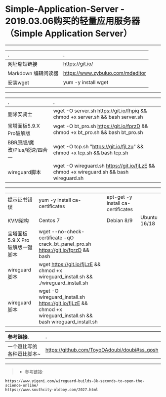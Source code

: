 # Simple-Application-Server - 2019.03.06购买的轻量应用服务器 （Simple Application Server）

---

|.|.|
| :--------   | :-----  | 
| 网址缩短链接     | https://git.io/ |
|  Markdown 编辑阅读器     | https://www.zybuluo.com/mdeditor |
| 安装wget        |   yum -y install wget  |


---

|.|.|
| :--------   | :-----  | 
|删除安骑士                      | wget -O server.sh https://git.io/fhpiq && chmod +x server.sh && bash server.sh|
| 宝塔面板5.9.X Pro破解版        | wget -O bt_pro.sh https://git.io/fprzD && chmod +x bt_pro.sh && bash bt_pro.sh |
|BBR原版/魔改/Plus/锐速/四合一   | wget -O tcp.sh "https://git.io/fjLzu" && chmod +x tcp.sh && bash tcp.sh|
|wireguard脚本                  | wget -O wireguard.sh https://git.io/fjLzE && chmod +x wireguard.sh && bash wireguard.sh |

---

| ||||
| --------   | :-----  | :----  |:----  |
| 提示证书错误     | yum -y install ca-certificates |   apt-get -y install ca-certificates     |
| KVM架构        |    Centos 7| Debian 8/9| Ubuntu 16/18  |
| 宝塔面板5.9.X Pro破解版一键脚本 | wget --no-check-certificate -qO crack_bt_panel_pro.sh https://git.io/fprzD && bash |
|wireguard脚本                  | wget https://git.io/fjLzE && chmod +x wireguard_install.sh && ./wireguard_install.sh |
|wireguard脚本                  | wget -O wireguard_install.sh https://git.io/fjLzE && chmod +x wireguard_install.sh && bash wireguard_install.sh |



|参考链接.|.|
| :--------   | :-----  | 
|一个逗比写的各种逗比脚本~|https://github.com/ToyoDAdoubi/doubi#ss_gosh|

---
> * 参考链接:
```
https://www.yigeni.com/wireguard-builds-8k-seconds-to-open-the-science-online/
https://www.southcity-oldboy.com/2027.html

```

